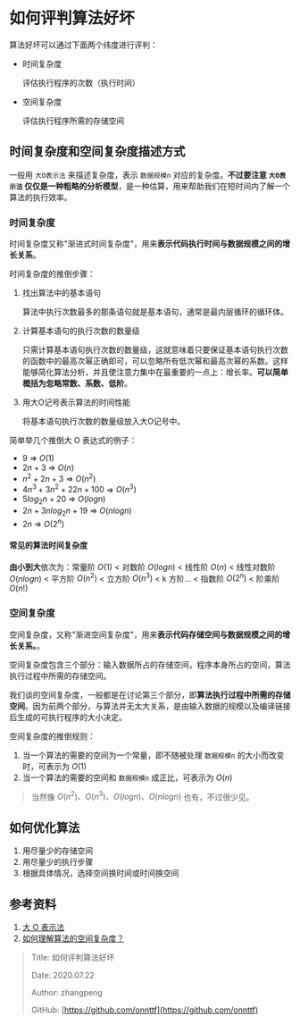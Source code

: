 # 如何评判算法好坏

算法好坏可以通过下面两个纬度进行评判：

* 时间复杂度

  评估执行程序的次数（执行时间）

* 空间复杂度

  评估执行程序所需的存储空间

## 时间复杂度和空间复杂度描述方式

一般用 `大O表示法` 来描述复杂度，表示 `数据规模n` 对应的复杂度。**不过要注意 `大O表示法` 仅仅是一种粗略的分析模型**，是一种估算，用来帮助我们在短时间内了解一个算法的执行效率。

### 时间复杂度

时间复杂度又称"渐进式时间复杂度"，用来**表示代码执行时间与数据规模之间的增长关系**。

时间复杂度的推倒步骤：

1. 找出算法中的基本语句

   算法中执行次数最多的那条语句就是基本语句，通常是最内层循环的循环体。

2. 计算基本语句的执行次数的数量级

   只需计算基本语句执行次数的数量级，这就意味着只要保证基本语句执行次数的函数中的最高次幂正确即可，可以忽略所有低次幂和最高次幂的系数。这样能够简化算法分析，并且使注意力集中在最重要的一点上：增长率。**可以简单概括为忽略常数、系数、低阶**。

3. 用大Ο记号表示算法的时间性能

   将基本语句执行次数的数量级放入大Ο记号中。

简单举几个推倒大 O 表达式的例子：

* $9$ => $O(1)$
* $2n + 3$ => $O(n)$
* $n^2 + 2n + 3$ => $O(n^2)$
* $4n^3 + 3n^2 + 22n + 100$ => $O(n^3)$
* $5log_2n+20$ => $O(logn)$
* $2n+3nlog_2n+19$ => $O(nlogn)$
* $2n$ => $O(2^n)$

#### 常见的算法时间复杂度

**由小到大**依次为：常量阶 $O(1)$ < 对数阶 $O(logn)$ < 线性阶 $O(n)$ < 线性对数阶 $O(nlogn)$ < 平方阶 $O(n^2)$ < 立方阶 $O(n^3)$ < k 方阶... < 指数阶 $O(2^n)$ < 阶乘阶 $O(n!)$

### 空间复杂度

空间复杂度，又称"渐进空间复杂度"，用来**表示代码存储空间与数据规模之间的增长关系。**。

空间复杂度包含三个部分：输入数据所占的存储空间，程序本身所占的空间，算法执行过程中所需的存储空间。

我们谈的空间复杂度，一般都是在讨论第三个部分，即**算法执行过程中所需的存储空间**。因为前两个部分，与算法并无太大关系，是由输入数据的规模以及编译链接后生成的可执行程序的大小决定。

空间复杂度的推倒规则：

1. 当一个算法的需要的空间为一个常量，即不随被处理 `数据规模n` 的大小而改变时，可表示为 $O(1)$
2. 当一个算法的需要的空间和 `数据规模n` 成正比，可表示为 $O(n)$

> 当然像 $O(n^2)、O(n^3)、O(logn)、O(nlogn)$ 也有，不过很少见。

## 如何优化算法

1. 用尽量少的存储空间
2. 用尽量少的执行步骤
3. 根据具体情况，选择空间换时间或时间换空间

## 参考资料

1. [大 O 表示法](https://baike.baidu.com/item/%E5%A4%A7O%E8%A1%A8%E7%A4%BA%E6%B3%95/1851162?fr=aladdin#3)
2. [如何理解算法的空间复杂度？](https://www.zhihu.com/question/310964983/answer/588135727)

> Title: 如何评判算法好坏
>
> Date: 2020.07.22
>
> Author: zhangpeng
>
> GitHub: [https://github.com/onnttf](https://github.com/onnttf)
